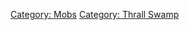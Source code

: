 [Category: Mobs](Category:_Mobs "wikilink") [Category: Thrall
Swamp](Category:_Thrall_Swamp "wikilink")
